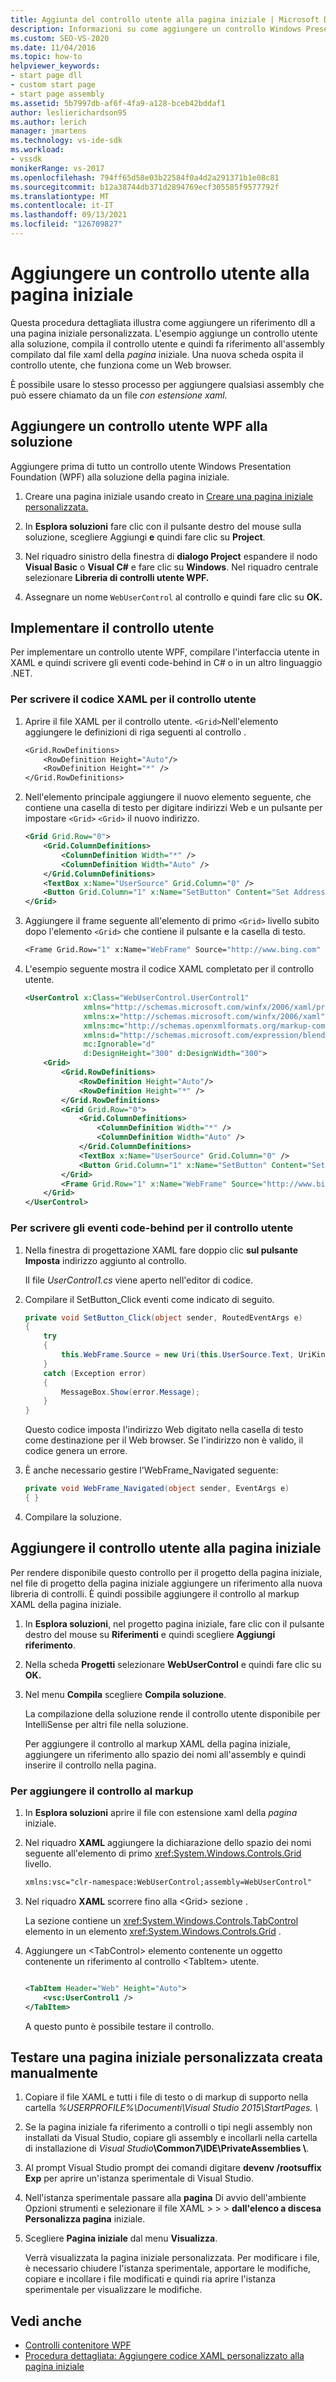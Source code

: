 ```yaml
---
title: Aggiunta del controllo utente alla pagina iniziale | Microsoft Docs
description: Informazioni su come aggiungere un controllo Windows Presentation Foundation (WPF) alla pagina iniziale in Visual Studio.
ms.custom: SEO-VS-2020
ms.date: 11/04/2016
ms.topic: how-to
helpviewer_keywords:
- start page dll
- custom start page
- start page assembly
ms.assetid: 5b7997db-af6f-4fa9-a128-bceb42bddaf1
author: leslierichardson95
ms.author: lerich
manager: jmartens
ms.technology: vs-ide-sdk
ms.workload:
- vssdk
monikerRange: vs-2017
ms.openlocfilehash: 794ff65d58e03b22584f0a4d2a291371b1e08c81
ms.sourcegitcommit: b12a38744db371d2894769ecf305585f9577792f
ms.translationtype: MT
ms.contentlocale: it-IT
ms.lasthandoff: 09/13/2021
ms.locfileid: "126709827"
---
```

# <a name="add-user-control-to-the-start-page"></a>Aggiungere un controllo utente alla pagina iniziale

Questa procedura dettagliata illustra come aggiungere un riferimento dll a una pagina iniziale personalizzata. L'esempio aggiunge un controllo utente alla soluzione, compila il controllo utente e quindi fa riferimento all'assembly compilato dal file xaml della *pagina* iniziale. Una nuova scheda ospita il controllo utente, che funziona come un Web browser.

È possibile usare lo stesso processo per aggiungere qualsiasi assembly che può essere chiamato da un file *con estensione xaml.*

## <a name="add-a-wpf-user-control-to-the-solution"></a>Aggiungere un controllo utente WPF alla soluzione

Aggiungere prima di tutto un controllo utente Windows Presentation Foundation (WPF) alla soluzione della pagina iniziale.

1. Creare una pagina iniziale usando creato in [Creare una pagina iniziale personalizzata.](../extensibility/creating-a-custom-start-page.md)

2. In **Esplora soluzioni** fare clic con il pulsante destro del mouse sulla soluzione, scegliere Aggiungi **e** quindi fare clic su **Project**.

3. Nel riquadro sinistro della finestra di **dialogo Project** espandere il nodo **Visual Basic** o **Visual C#** e fare clic su **Windows**. Nel riquadro centrale selezionare **Libreria di controlli utente WPF.**

4. Assegnare un nome `WebUserControl` al controllo e quindi fare clic su **OK.**

## <a name="implement-the-user-control"></a>Implementare il controllo utente

Per implementare un controllo utente WPF, compilare l'interfaccia utente in XAML e quindi scrivere gli eventi code-behind in C# o in un altro linguaggio .NET.

### <a name="to-write-the-xaml-for-the-user-control"></a>Per scrivere il codice XAML per il controllo utente

1. Aprire il file XAML per il controllo utente. `<Grid>`Nell'elemento aggiungere le definizioni di riga seguenti al controllo .

    ```vb
    <Grid.RowDefinitions>
        <RowDefinition Height="Auto"/>
        <RowDefinition Height="*" />
    </Grid.RowDefinitions>

    ```

2. Nell'elemento principale aggiungere il nuovo elemento seguente, che contiene una casella di testo per digitare indirizzi Web e un pulsante per impostare `<Grid>` `<Grid>` il nuovo indirizzo.

    ```xml
    <Grid Grid.Row="0">
        <Grid.ColumnDefinitions>
            <ColumnDefinition Width="*" />
            <ColumnDefinition Width="Auto" />
        </Grid.ColumnDefinitions>
        <TextBox x:Name="UserSource" Grid.Column="0" />
        <Button Grid.Column="1" x:Name="SetButton" Content="Set Address" Click="SetButton_Click" />
    </Grid>
    ```

3. Aggiungere il frame seguente all'elemento di primo `<Grid>` livello subito dopo l'elemento `<Grid>` che contiene il pulsante e la casella di testo.

    ```vb
    <Frame Grid.Row="1" x:Name="WebFrame" Source="http://www.bing.com" Navigated="WebFrame_Navigated" />
    ```

4. L'esempio seguente mostra il codice XAML completato per il controllo utente.

    ```xml
    <UserControl x:Class="WebUserControl.UserControl1"
                 xmlns="http://schemas.microsoft.com/winfx/2006/xaml/presentation"
                 xmlns:x="http://schemas.microsoft.com/winfx/2006/xaml"
                 xmlns:mc="http://schemas.openxmlformats.org/markup-compatibility/2006"
                 xmlns:d="http://schemas.microsoft.com/expression/blend/2008"
                 mc:Ignorable="d"
                 d:DesignHeight="300" d:DesignWidth="300">
        <Grid>
            <Grid.RowDefinitions>
                <RowDefinition Height="Auto"/>
                <RowDefinition Height="*" />
            </Grid.RowDefinitions>
            <Grid Grid.Row="0">
                <Grid.ColumnDefinitions>
                    <ColumnDefinition Width="*" />
                    <ColumnDefinition Width="Auto" />
                </Grid.ColumnDefinitions>
                <TextBox x:Name="UserSource" Grid.Column="0" />
                <Button Grid.Column="1" x:Name="SetButton" Content="Set Address" Click="SetButton_Click" />
            </Grid>
            <Frame Grid.Row="1" x:Name="WebFrame" Source="http://www.bing.com" Navigated="WebFrame_Navigated" />
        </Grid>
    </UserControl>

    ```

### <a name="to-write-the-code-behind-events-for-the-user-control"></a>Per scrivere gli eventi code-behind per il controllo utente

1. Nella finestra di progettazione XAML fare doppio clic **sul pulsante Imposta** indirizzo aggiunto al controllo.

    Il file *UserControl1.cs* viene aperto nell'editor di codice.

2. Compilare il SetButton_Click eventi come indicato di seguito.

    ```csharp
    private void SetButton_Click(object sender, RoutedEventArgs e)
    {
        try
        {
            this.WebFrame.Source = new Uri(this.UserSource.Text, UriKind.Absolute);
        }
        catch (Exception error)
        {
            MessageBox.Show(error.Message);
        }
    }
    ```

    Questo codice imposta l'indirizzo Web digitato nella casella di testo come destinazione per il Web browser. Se l'indirizzo non è valido, il codice genera un errore.

3. È anche necessario gestire l'WebFrame_Navigated seguente:

    ```csharp
    private void WebFrame_Navigated(object sender, EventArgs e)
    { }
    ```

4. Compilare la soluzione.

## <a name="add-the-user-control-to-the-start-page"></a>Aggiungere il controllo utente alla pagina iniziale

Per rendere disponibile questo controllo per il progetto della pagina iniziale, nel file di progetto della pagina iniziale aggiungere un riferimento alla nuova libreria di controlli. È quindi possibile aggiungere il controllo al markup XAML della pagina iniziale.

1. In **Esplora soluzioni**, nel progetto pagina iniziale, fare clic con il pulsante destro del mouse su **Riferimenti** e quindi scegliere **Aggiungi riferimento**.

2. Nella scheda **Progetti** selezionare **WebUserControl** e quindi fare clic su **OK.**

3. Nel menu **Compila** scegliere **Compila soluzione**.

    La compilazione della soluzione rende il controllo utente disponibile per IntelliSense per altri file nella soluzione.

    Per aggiungere il controllo al markup XAML della pagina iniziale, aggiungere un riferimento allo spazio dei nomi all'assembly e quindi inserire il controllo nella pagina.

### <a name="to-add-the-control-to-the-markup"></a>Per aggiungere il controllo al markup

1. In **Esplora soluzioni** aprire il file con estensione xaml della *pagina* iniziale.

2. Nel riquadro **XAML** aggiungere la dichiarazione dello spazio dei nomi seguente all'elemento di primo <xref:System.Windows.Controls.Grid> livello.

   ```xml
   xmlns:vsc="clr-namespace:WebUserControl;assembly=WebUserControl"
   ```

3. Nel riquadro **XAML** scorrere fino alla \<Grid> sezione .

    La sezione contiene un <xref:System.Windows.Controls.TabControl> elemento in un elemento <xref:System.Windows.Controls.Grid> .

4. Aggiungere un \<TabControl> elemento contenente un oggetto contenente un riferimento al controllo \<TabItem> utente.

    ```xml

    <TabItem Header="Web" Height="Auto">
        <vsc:UserControl1 />
    </TabItem>

    ```

    A questo punto è possibile testare il controllo.

## <a name="test-a-manually-created-custom-start-page"></a>Testare una pagina iniziale personalizzata creata manualmente

1. Copiare il file XAML e tutti i file di testo o di markup di supporto nella cartella *%USERPROFILE%\Documenti\Visual Studio 2015\StartPages. \\*

2. Se la pagina iniziale fa riferimento a controlli o tipi negli assembly non installati da Visual Studio, copiare gli assembly e incollarli nella cartella di installazione di _Visual Studio_**\Common7\IDE\PrivateAssemblies \\**.

3. Al prompt Visual Studio prompt dei comandi digitare **devenv /rootsuffix Exp** per aprire un'istanza sperimentale di Visual Studio.

4. Nell'istanza sperimentale passare alla **pagina** Di avvio dell'ambiente Opzioni strumenti e selezionare il file XAML  >    >    >   **dall'elenco a discesa Personalizza pagina** iniziale.

5. Scegliere **Pagina iniziale** dal menu **Visualizza**.

    Verrà visualizzata la pagina iniziale personalizzata. Per modificare i file, è necessario chiudere l'istanza sperimentale, apportare le modifiche, copiare e incollare i file modificati e quindi ria aprire l'istanza sperimentale per visualizzare le modifiche.

## <a name="see-also"></a>Vedi anche

- [Controlli contenitore WPF](/previous-versions/bb675291(v=vs.110))
- [Procedura dettagliata: Aggiungere codice XAML personalizzato alla pagina iniziale](../extensibility/walkthrough-adding-custom-xaml-to-the-start-page.md)